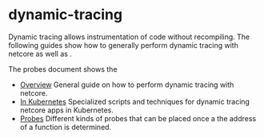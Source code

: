 # dynamic-tracing

Dynamic tracing allows instrumentation of code without recompiling.  The following guides show how to generally perform dynamic tracing with netcore as well as .

The probes document shows the 

- [Overview](./overview.md)
  General guide on how to perform dynamic tracing with netcore.
- [In Kubernetes](./kubernetes.md)
  Specialized scripts and techniques for dynamic tracing netcore apps in Kubernetes.
- [Probes](./probes.md)
   Different kinds of probes that can be placed once a the address of a function is determined.